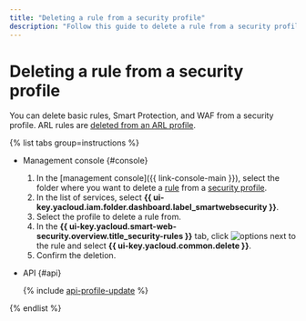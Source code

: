 ```yaml
---
title: "Deleting a rule from a security profile"
description: "Follow this guide to delete a rule from a security profile."
---
```


# Deleting a rule from a security profile

You can delete basic rules, Smart Protection, and WAF from a security profile. ARL rules are [deleted from an ARL profile](arl-rule-delete.md).

{% list tabs group=instructions %}

- Management console {#console}

   1. In the [management console]({{ link-console-main }}), select the folder where you want to delete a [rule](../concepts/rules.md) from a [security profile](../concepts/profiles.md).
   1. In the list of services, select **{{ ui-key.yacloud.iam.folder.dashboard.label_smartwebsecurity }}**.
   1. Select the profile to delete a rule from.
   1. In the **{{ ui-key.yacloud.smart-web-security.overview.title_security-rules }}** tab, click ![options](../../_assets/console-icons/ellipsis.svg) next to the rule and select **{{ ui-key.yacloud.common.delete }}**.
   1. Confirm the deletion.

- API {#api}

   {% include [api-profile-update](../../_includes/smartwebsecurity/api-profile-update.md) %}

{% endlist %}